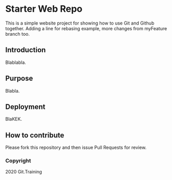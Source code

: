 # Starter Web Repo

This is a simple website project for showing how to use Git and Github together. Adding a line for rebasing example, more changes from myFeature branch too.

## Introduction 

Blablabla.

## Purpose

Blabla. 

## Deployment 

BlaKEK.

## How to contribute

Please fork this repository and then issue Pull Requests for review.

### Copyright 

2020 Git.Training
